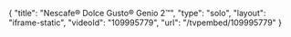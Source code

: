 {
    "title": "Nescafe&reg; Dolce Gusto&reg; Genio 2&trade;",
    "type": "solo",
    "layout": "iframe-static",
    "videoId": "109995779",
    "url": "\/tvpembed\/109995779"
}
